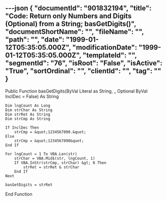 ---json
{
  "documentId": "901832194",
  "title": "Code: Return only Numbers and Digits (Optional) from a String; basGetDigits()",
  "documentShortName": "",
  "fileName": "",
  "path": "",
  "date": "1999-01-12T05:35:05.000Z",
  "modificationDate": "1999-01-12T05:35:05.000Z",
  "templateId": "",
  "segmentId": "76",
  "isRoot": "False",
  "isActive": "True",
  "sortOrdinal": "",
  "clientId": "",
  "tag": ""
}
---

Public Function basGetDigits(ByVal Literal as String, _
    Optional ByVal InclDec = False) As String

    Dim lngCount As Long
    Dim strChar As String
    Dim strRet As String
    Dim strCmp As String

    If InclDec Then
        strCmp = &quot;1234567890.&quot;
    Else
        strCmp = &quot;1234567890&quot;
    End If

    For lngCount = 1 To VBA.Len(str)
        strChar = VBA.Mid$(str, lngCount, 1)
        If VBA.InStr(strCmp, strChar) &gt; 0 Then
            strRet = strRet & strChar
        End If
    Next

    basGetDigits = strRet
  
End Function
